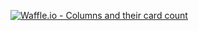 [![Waffle.io - Columns and their card count](https://badge.waffle.io/S-Romberg/voter.svg?columns=all)](https://waffle.io/S-Romberg/voter)
